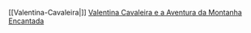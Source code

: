 [[Valentina-Cavaleira|]]
[Valentina Cavaleira e a Aventura da Montanha Encantada](Valentina-Cavaleira.md)
